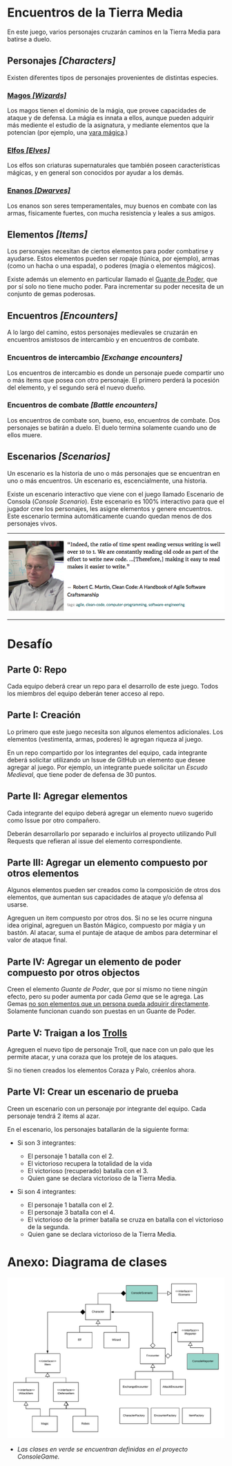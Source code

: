 # Encuentros de la Tierra Media

En este juego, varios personajes cruzarán caminos en la Tierra Media para batirse a duelo.

## Personajes _[Characters]_

Existen diferentes tipos de personajes provenientes de distintas especies.

### [Magos _[Wizards]_](https://lotr.fandom.com/wiki/Gandalf)

Los magos tienen el dominio de la mágia, que provee capacidades de ataque y de defensa. La mágia es innata a ellos, aunque pueden adquirir más mediente el estudio de la asignatura, y mediante elementos que la potencian (por ejemplo, una [vara mágica](https://www.amazon.com/Harry-Potter-Elder-Wand-illuminating/dp/B007Z0O0BI/ref=pd_day0_hl_21_2/138-2245974-8929718?_encoding=UTF8&pd_rd_i=B007Z0O0BI&pd_rd_r=1f8fc491-9554-4f41-8579-fb61f109ea27&pd_rd_w=Tgy2Z&pd_rd_wg=HGVYt&pf_rd_p=ad07871c-e646-4161-82c7-5ed0d4c85b07&pf_rd_r=SJBGNBVTJE7XNZ5DXX5G&psc=1&refRID=SJBGNBVTJE7XNZ5DXX5G).)

### [Elfos _[Elves]_](https://lotr.fandom.com/wiki/Elves)

Los elfos son criaturas supernaturales que también poseen características mágicas, y en general son conocidos por ayudar a los demás.

### [Enanos _[Dwarves]_](https://lotr.fandom.com/wiki/Dwarves)

Los enanos son seres temperamentales, muy buenos en combate con las armas, físicamente fuertes, con mucha resistencia y leales a sus amigos.

## Elementos _[Items]_

Los personajes necesitan de ciertos elementos para poder combatirse y ayudarse. Estos elementos pueden ser ropaje (túnica, por ejemplo), armas (como un hacha o una espada), o poderes (magia o elementos mágicos).

Existe además un elemento en particular llamado el [Guante de Poder](https://www.amazon.co.uk/Supmaker-Infinity-Gauntlet-Avengers-Halloween/dp/B07Q249RF7), que por sí solo no tiene mucho poder. Para incrementar su poder necesita de un conjunto de gemas poderosas.

## Encuentros _[Encounters]_

A lo largo del camino, estos personajes medievales se cruzarán en encuentros amistosos de intercambio y en encuentros de combate.

### Encuentros de intercambio _[Exchange encounters]_

Los encuentros de intercambio es donde un personaje puede compartir uno o más items que posea con otro personaje. El primero perderá la pocesión del elemento, y el segundo será el nuevo dueño.

### Encuentros de combate _[Battle encounters]_

Los encuentros de combate son, bueno, eso, encuentros de combate. Dos personajes se batirán a duelo. El duelo termina solamente cuando uno de ellos muere.

## Escenarios _[Scenarios]_

Un escenario es la historia de uno o más personajes que se encuentran en uno o más encuentros. Un escenario es, escencialmente, una historia.

Existe un escenario interactivo que viene con el juego llamado Escenario de Consola (_Console Scenario_). Este escenario es 100% interactivo para que el jugador cree los personajes, les asigne elementos y genere encuentros. Este escenario termina automáticamente cuando quedan menos de dos personajes vivos.

----
![](Read-Write-Code.png)

----

# Desafío

## Parte 0: Repo

Cada equipo deberá crear un repo para el desarrollo de este juego. Todos los miembros del equipo deberán tener acceso al repo.

## Parte I: Creación

Lo primero que este juego necesita son algunos elementos adicionales. Los elementos (vestimenta, armas, poderes) le agregan riqueza al juego. 

En un repo compartido por los integrantes del equipo, cada integrante deberá solicitar utilizando un Issue de GitHub un elemento que desee agregar al juego. Por ejemplo, un integrante puede solicitar un _Escudo Medieval_, que tiene poder de defensa de 30 puntos.

## Parte II: Agregar elementos

Cada integrante del equipo deberá agregar un elemento nuevo sugerido como Issue por otro compañero. 

Deberán desarrollarlo por separado e incluirlos al proyecto utilizando Pull Requests que refieran al issue del elemento correspondiente.

## Parte III: Agregar un elemento compuesto por otros elementos

Algunos elementos pueden ser creados como la composición de otros dos elementos, que aumentan sus capacidades de ataque y/o defensa al usarse.

Agreguen un item compuesto por otros dos. Si no se les ocurre ninguna idea original, agreguen un Bastón Mágico, compuesto por mágia y un bastón. Al atacar, suma el puntaje de ataque de ambos para determinar el valor de ataque final.

## Parte IV: Agregar un elemento de poder compuesto por otros objectos

Creen el elemento _Guante de Poder_, que por sí mismo no tiene ningún efecto, pero su poder aumenta por cada _Gema_ que se le agrega. Las Gemas <ins>no son elementos que un persona pueda adquirir directamente</ins>. Solamente funcionan cuando son puestas en un Guante de Poder.

## Parte V: Traigan a los [Trolls](https://lotr.fandom.com/wiki/Trolls)

Agreguen el nuevo tipo de personaje Troll, que nace con un palo que les permite atacar, y una coraza que los proteje de los ataques.

Si no tienen creados los elementos Coraza y Palo, créenlos ahora.

## Parte VI: Crear un escenario de prueba

Creen un escenario con un personaje por integrante del equipo. Cada personaje tendrá 2 items al azar.

En el escenario, los personajes batallarán de la siguiente forma:

- Si son 3 integrantes:
    - El personaje 1 batalla con el 2.
    - El victorioso recupera la totalidad de la vida
    - El victorioso (recuperado) batalla con el 3.
    - Quien gane se declara victorioso de la Tierra Media.

- Si son 4 integrantes:
    - El personaje 1 batalla con el 2.
    - El personaje 3 batalla con el 4.
    - El victorioso de la primer batalla se cruza en batalla con el victorioso de la segunda.
    - Quien gane se declara victorioso de la Tierra Media.
    
# Anexo: Diagrama de clases

![](Class-Diagram.png?raw=true "Class Diagram")
* _Las clases en verde se encuentran definidas en el proyecto ConsoleGame._
